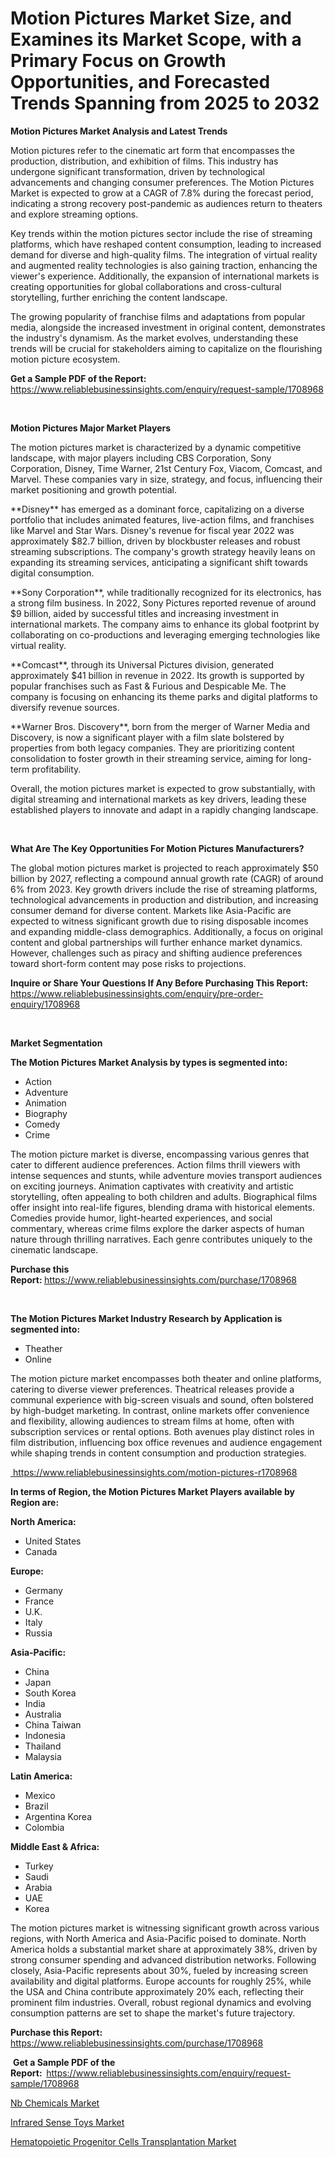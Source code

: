 <p><h1>Motion Pictures Market Size, and Examines its Market Scope, with a Primary Focus on Growth Opportunities, and Forecasted Trends Spanning from 2025 to 2032</h1></p><p><strong>Motion Pictures Market Analysis and Latest Trends</strong></p>
<p><p>Motion pictures refer to the cinematic art form that encompasses the production, distribution, and exhibition of films. This industry has undergone significant transformation, driven by technological advancements and changing consumer preferences. The Motion Pictures Market is expected to grow at a CAGR of 7.8% during the forecast period, indicating a strong recovery post-pandemic as audiences return to theaters and explore streaming options.</p><p>Key trends within the motion pictures sector include the rise of streaming platforms, which have reshaped content consumption, leading to increased demand for diverse and high-quality films. The integration of virtual reality and augmented reality technologies is also gaining traction, enhancing the viewer's experience. Additionally, the expansion of international markets is creating opportunities for global collaborations and cross-cultural storytelling, further enriching the content landscape. </p><p>The growing popularity of franchise films and adaptations from popular media, alongside the increased investment in original content, demonstrates the industry's dynamism. As the market evolves, understanding these trends will be crucial for stakeholders aiming to capitalize on the flourishing motion picture ecosystem.</p></p>
<p><strong>Get a Sample PDF of the Report:&nbsp;</strong> <a href="https://www.reliablebusinessinsights.com/enquiry/request-sample/1708968?utm_campaign=62&utm_medium=2&utm_source=Github&utm_content=ia&utm_term=10012025&utm_id=motion-pictures">https://www.reliablebusinessinsights.com/enquiry/request-sample/1708968</a></p>
<p>&nbsp;</p>
<p><strong>Motion Pictures Major Market Players</strong></p>
<p><p>The motion pictures market is characterized by a dynamic competitive landscape, with major players including CBS Corporation, Sony Corporation, Disney, Time Warner, 21st Century Fox, Viacom, Comcast, and Marvel. These companies vary in size, strategy, and focus, influencing their market positioning and growth potential.</p><p>**Disney** has emerged as a dominant force, capitalizing on a diverse portfolio that includes animated features, live-action films, and franchises like Marvel and Star Wars. Disney's revenue for fiscal year 2022 was approximately $82.7 billion, driven by blockbuster releases and robust streaming subscriptions. The company's growth strategy heavily leans on expanding its streaming services, anticipating a significant shift towards digital consumption.</p><p>**Sony Corporation**, while traditionally recognized for its electronics, has a strong film business. In 2022, Sony Pictures reported revenue of around $9 billion, aided by successful titles and increasing investment in international markets. The company aims to enhance its global footprint by collaborating on co-productions and leveraging emerging technologies like virtual reality.</p><p>**Comcast**, through its Universal Pictures division, generated approximately $41 billion in revenue in 2022. Its growth is supported by popular franchises such as Fast & Furious and Despicable Me. The company is focusing on enhancing its theme parks and digital platforms to diversify revenue sources.</p><p>**Warner Bros. Discovery**, born from the merger of Warner Media and Discovery, is now a significant player with a film slate bolstered by properties from both legacy companies. They are prioritizing content consolidation to foster growth in their streaming service, aiming for long-term profitability.</p><p>Overall, the motion pictures market is expected to grow substantially, with digital streaming and international markets as key drivers, leading these established players to innovate and adapt in a rapidly changing landscape.</p></p>
<p>&nbsp;</p>
<p><strong>What Are The Key Opportunities For Motion Pictures Manufacturers?</strong></p>
<p><p>The global motion pictures market is projected to reach approximately $50 billion by 2027, reflecting a compound annual growth rate (CAGR) of around 6% from 2023. Key growth drivers include the rise of streaming platforms, technological advancements in production and distribution, and increasing consumer demand for diverse content. Markets like Asia-Pacific are expected to witness significant growth due to rising disposable incomes and expanding middle-class demographics. Additionally, a focus on original content and global partnerships will further enhance market dynamics. However, challenges such as piracy and shifting audience preferences toward short-form content may pose risks to projections.</p></p>
<p><strong>Inquire or Share Your Questions If Any Before Purchasing This Report:</strong> <a href="https://www.reliablebusinessinsights.com/enquiry/pre-order-enquiry/1708968?utm_campaign=62&utm_medium=2&utm_source=Github&utm_content=ia&utm_term=10012025&utm_id=motion-pictures">https://www.reliablebusinessinsights.com/enquiry/pre-order-enquiry/1708968</a></p>
<p>&nbsp;</p>
<p><strong>Market Segmentation</strong></p>
<p><strong>The Motion Pictures Market Analysis by types is segmented into:</strong></p>
<p><ul><li>Action</li><li>Adventure</li><li>Animation</li><li>Biography</li><li>Comedy</li><li>Crime</li></ul></p>
<p><p>The motion picture market is diverse, encompassing various genres that cater to different audience preferences. Action films thrill viewers with intense sequences and stunts, while adventure movies transport audiences on exciting journeys. Animation captivates with creativity and artistic storytelling, often appealing to both children and adults. Biographical films offer insight into real-life figures, blending drama with historical elements. Comedies provide humor, light-hearted experiences, and social commentary, whereas crime films explore the darker aspects of human nature through thrilling narratives. Each genre contributes uniquely to the cinematic landscape.</p></p>
<p><strong>Purchase this Report:&nbsp;</strong><a href="https://www.reliablebusinessinsights.com/purchase/1708968?utm_campaign=62&utm_medium=2&utm_source=Github&utm_content=ia&utm_term=10012025&utm_id=motion-pictures">https://www.reliablebusinessinsights.com/purchase/1708968</a></p>
<p>&nbsp;</p>
<p><strong>The Motion Pictures Market Industry Research by Application is segmented into:</strong></p>
<p><ul><li>Theather</li><li>Online</li></ul></p>
<p><p>The motion picture market encompasses both theater and online platforms, catering to diverse viewer preferences. Theatrical releases provide a communal experience with big-screen visuals and sound, often bolstered by high-budget marketing. In contrast, online markets offer convenience and flexibility, allowing audiences to stream films at home, often with subscription services or rental options. Both avenues play distinct roles in film distribution, influencing box office revenues and audience engagement while shaping trends in content consumption and production strategies.</p></p>
<p><a href="https://www.reliablebusinessinsights.com/motion-pictures-r1708968?utm_campaign=62&utm_medium=2&utm_source=Github&utm_content=ia&utm_term=10012025&utm_id=motion-pictures">&nbsp;https://www.reliablebusinessinsights.com/motion-pictures-r1708968</a></p>
<p><strong>In terms of Region, the Motion Pictures Market Players available by Region are:</strong></p>
<p>
    <p> <strong> North America: </strong>
        <ul>
            <li>United States</li>
            <li>Canada</li>
        </ul>
        </p> 
    <p> <strong> Europe: </strong>
        <ul>
            <li>Germany</li>
            <li>France</li>
            <li>U.K.</li>
            <li>Italy</li>
            <li>Russia</li>
        </ul>
        </p> 
    <p> <strong> Asia-Pacific: </strong>
        <ul>
            <li>China</li>
            <li>Japan</li>
            <li>South Korea</li>
            <li>India</li>
            <li>Australia</li>
            <li>China Taiwan</li>
            <li>Indonesia</li>
            <li>Thailand</li>
            <li>Malaysia</li>
        </ul>
        </p> 
    <p> <strong> Latin America: </strong>
        <ul>
            <li>Mexico</li>
            <li>Brazil</li>
            <li>Argentina Korea</li>
            <li>Colombia</li>
        </ul>
        </p> 
    <p> <strong> Middle East & Africa: </strong>
        <ul>
            <li>Turkey</li>
            <li>Saudi</li>
            <li>Arabia</li>
            <li>UAE</li>
            <li>Korea</li>
        </ul>
    </p>
    </p>
<p><p>The motion pictures market is witnessing significant growth across various regions, with North America and Asia-Pacific poised to dominate. North America holds a substantial market share at approximately 38%, driven by strong consumer spending and advanced distribution networks. Following closely, Asia-Pacific represents about 30%, fueled by increasing screen availability and digital platforms. Europe accounts for roughly 25%, while the USA and China contribute approximately 20% each, reflecting their prominent film industries. Overall, robust regional dynamics and evolving consumption patterns are set to shape the market's future trajectory.</p></p>
<p><strong>Purchase this Report: </strong><a href="https://www.reliablebusinessinsights.com/purchase/1708968?utm_campaign=62&utm_medium=2&utm_source=Github&utm_content=ia&utm_term=10012025&utm_id=motion-pictures">https://www.reliablebusinessinsights.com/purchase/1708968</a></p>
<p>&nbsp;<strong>Get a Sample PDF of the Report:&nbsp;&nbsp;</strong><a href="https://www.reliablebusinessinsights.com/enquiry/request-sample/1708968?utm_campaign=62&utm_medium=2&utm_source=Github&utm_content=ia&utm_term=10012025&utm_id=motion-pictures">https://www.reliablebusinessinsights.com/enquiry/request-sample/1708968</a></p>
<p><strong></strong></p>
<p><p><a href="https://github.com/danikabiele541/Market-Research-Report-List-1/blob/main/nb-chemicals-market.md?utm_campaign=62&utm_medium=2&utm_source=Github&utm_content=ia&utm_term=10012025&utm_id=motion-pictures">Nb Chemicals Market</a></p><p><a href="https://github.com/jamastodola515/Market-Research-Report-List-1/blob/main/infrared-sense-toys-market.md?utm_campaign=62&utm_medium=2&utm_source=Github&utm_content=ia&utm_term=10012025&utm_id=motion-pictures">Infrared Sense Toys Market</a></p><p><a href="https://github.com/organophelia8282/Market-Research-Report-List-1/blob/main/hematopoietic-progenitor-cells-transplantation-market.md?utm_campaign=62&utm_medium=2&utm_source=Github&utm_content=ia&utm_term=10012025&utm_id=motion-pictures">Hematopoietic Progenitor Cells Transplantation Market</a></p></p>